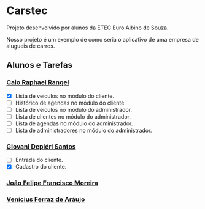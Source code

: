 # Carstec

Projeto desenvolvido por alunos da ETEC Euro Albino de Souza.

Nosso projeto é um exemplo de como seria o aplicativo de uma empresa de alugueis de carros.

## Alunos e Tarefas

### [Caio Raphael Rangel](https://github.com/caiopa3)
- [x] Lista de veículos no módulo do cliente.
- [ ] Histórico de agendas no módulo do cliente.
- [ ] Lista de veículos no módulo do administrador.
- [ ] Lista de clientes no módulo do administrador.
- [ ] Lista de agendas no módulo do administrador.
- [ ] Lista de administradores no módulo do administrador.

### [Giovani Depiéri Santos](https://github.com/Maracaruja)
- [ ] Entrada do cliente.
- [x] Cadastro do cliente.

### [João Felipe Francisco Moreira](https://github.com/joaofelipe80)


### [Venicius Ferraz de Aráujo](https://github.com/venicius-braco)

